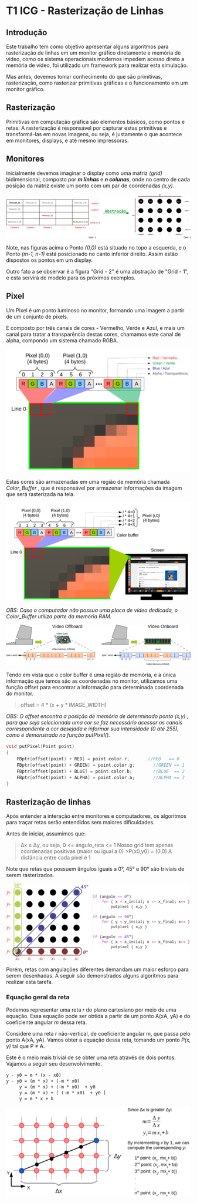 # T1 ICG - Rasterização de Linhas

## Introdução

  Este trabalho tem como objetivo apresentar alguns algoritmos para rasterização de linhas em um monitor gráfico diretamente e memória de video, como os sistema operacionais modernos impedem acesso direto a memória de vídeo, foi utilizado um framework para realizar esta simulação.

  Mas antes, devemos tomar conhecimento do que são primitivas, rasterização, como rasterizar primitivas gráficas e o funcionamento em um monitor gráfico.
  
## Rasterização

  Primitivas em computação gráfica são elementos básicos, como pontos e retas. A rasterização é responsável por capturar estas primitivas e transformá-las em novas imagens, ou seja, é justamente o que acontece em monitores, displays, e até mesmo impressoras.

## Monitores

  Inicialmente devemos imaginar o display como uma matriz _(grid)_ bidimensional, composto por **_m linhas_** e **_n colunas_**, onde no centro de cada posição da matriz existe um ponto com um par de coordenadas _(x,y)_. 
  
![Matriz-Grid](https://github.com/FelipeNasci/Line_Rasterization/blob/master/images/grids.png?raw=true)

  Note, nas figuras acima o Ponto _(0,0)_ está situado no topo a esquerda, e o Ponto _(m-1, n-1)_ está posicionado no canto inferior direito. Assim estão dispostos os pontos em um display.
  
  Outro fato a se observar é a figura "Grid - 2" é uma abstração de "Grid - 1", e esta servirá de modelo para os próximos exemplos.
  
## Pixel
  Um Pixel é um ponto luminoso no monitor, formando uma imagem a partir de um conjunto de pixels. 
  
  É composto por três canais de cores - Vermelho, Verde e Azul, e mais um canal para tratar a transparência destas cores, chamamos este canal de alpha, compondo um sistema chamado RGBA.
  
  ![Disposição_Pixel](https://github.com/FelipeNasci/Line_Rasterization/blob/master/images/Disposi%C3%A7%C3%A3o_Pixel.png?raw=true)
  
  Estas cores são armazenadas em uma região de memória chamada _Color_Buffer_ , que é responsável por armazenar informações da imagem que será rasterizada na tela.
  
  ![ColorBuffer](https://github.com/FelipeNasci/Line_Rasterization/blob/master/images/ColorBuffer.png?raw=true)
  
  _OBS: Caso o computador não possua uma placa de vídeo dedicada, o Color_Buffer utiliza parte da memória RAM._
  
  ![ColorBuffer](https://github.com/FelipeNasci/Line_Rasterization/blob/master/images/ColorBuffer2.png?raw=true)

  Tendo em vista que o color buffer é uma região de memória, e a única informação que temos são as coordenadas no monitor, utilizamos uma função offset para encontrar a informação para determinada coordenada do monitor.

>   offset = 4 * (x + y * IMAGE_WIDTH)

_OBS: O _offset_ encontra a posição de memória de determinado ponto _(x,y)_ , para que seja selecionada uma cor se faz necessário acessar os canais correspondente a cor desejada e informar sua intensidade (0 até 255), como é demonstrado na função putPixel()._

````C
void putPixel(Point point)
{
    FBptr[offset(point) + RED] = point.color.r;		  //RED   == 0
    FBptr[offset(point) + GREEN] = point.color.g;		//GREEN == 1
    FBptr[offset(point) + BLUE] = point.color.b;		//BLUE  == 2
    FBptr[offset(point) + ALPHA] = point.color.a;		//ALPHA == 3
}
````
## Rasterização de linhas

Após entender a interação entre monitores e computadores, os algoritmos para traçar retas serão entendidos sem maiores dificuldades.

Antes de iniciar, assumimos que:

>   Δx ≥ Δy, ou seja, 0 <= angulo_reta <= 1
>   Nosso grid tem apenas coordenadas positivas (maior ou igual a 0)
    >P(x0,y0) = (0,0)
>A distância entre cada pixel é 1

Note que retas que possuem ângulos iguais a 0°, 45° e 90° são triviais de serem rasterizados.

![angulos_triviais](https://github.com/FelipeNasci/Line_Rasterization/blob/master/images/Pixel%20angulos%200%2090%2045.png?raw=true)

Porém, retas com angulações diferentes demandam um maior esforço para serem desenhadas. A seguir são demonstrados alguns algoritmos para realizar esta tarefa.

### Equação geral da reta

Podemos representar uma reta _r_ do plano cartesiano por meio de uma equação. Essa equação pode ser obtida a partir de um ponto A(xA, yA) e do coeficiente angular _m_ dessa reta.

Considere uma reta r não-vertical, de coeficiente angular m, que passa pelo ponto A(xA, yA). Vamos obter a equação dessa reta, tomando um ponto _P(x, y)_ tal que P ≠ A.

Este é o meio mais trivial de se obter uma reta através de dois pontos. Vajamos a seguir seu desenvolvimento.

````
y - y0 = m * (x - x0)  
y - y0 = (m * x) + (-m * x0)
     y = (m * x) + (-m * x0)  + y0
     y = (m * x) + [ (-m * x0)  + y0 ]
     y = m * x + b
````
![Eq_Geral_Reta](https://github.com/FelipeNasci/Line_Rasterization/blob/master/images/Equa%C3%A7%C3%A3o%20Geral.png?raw=true)


